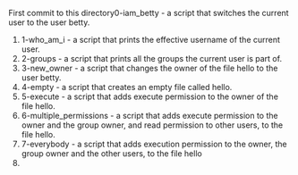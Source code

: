 First commit to this directory0-iam_betty - a script that switches the current user to the user betty.
1. 1-who_am_i - a script that prints the effective username of the current user.
2. 2-groups - a script that prints all the groups the current user is part of.
3. 3-new_owner - a script that changes the owner of the file hello to the user betty.
4. 4-empty - a script that creates an empty file called hello.
5. 5-execute - a script that adds execute permission to the owner of the file hello.
6. 6-multiple_permissions - a script that adds execute permission to the owner and the group owner, and read permission to other users, to the file hello.
7. 7-everybody - a script that adds execution permission to the owner, the group owner and the other users, to the file hello
8. 
